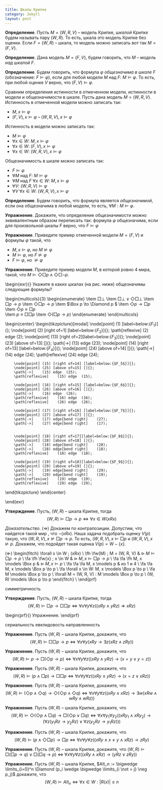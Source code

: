 ```yaml
---
title: Шкалы Крипке
category: Jekyll
layout: post
---
```


**Определение**. Пусть $M = (W, R, V)$ – модель Крипке, *шкалой Крипке* будем называть  пару $(W, R)$.
То есть, шкала это модель Крипке без оценки. Если $F = (W, R)$ – шкала, то модель можно записать вот так $M = (F, V)$.

**Определение**. Дана модель $M = (F, V)$, будем говорить, что $M$ – *модель над шкалой* $F$.

**Определение**. Будем говорить, что формула $\varphi$ *общезначима в шкале* $F$ (обозначение: $F \models \varphi$), если для любой модели $M$ над $F$: $M \models \varphi$. То есть, при любой оценке $V$ верно, что $(F, V) \models \varphi$.  

Сравним определения истинности в отмеченном модели, истинности в модели и общезначимости в шкале. Пусть дана модель $M = (W, R, V)$. Истинность в отмеченной модели можно записать так:  
- $M, x \models \varphi$
- $(F, V), x \models \varphi$
– $(W, R, V), x \models \varphi$
	
Истинность в модели можно записать так:
- $M \models \varphi$
- $\forall x \in W$: $M, x \models \varphi$
- $\forall x \in W$: $(F, V), x \models \varphi$
- $\forall x \in W$: $(W, R, V), x \models \varphi$

Общезначимость в шкале можно записать так:
- $F \models \varphi$
- $\forall M$ над $F$: $M \models \varphi$
- $\forall M$ над $F$ $\forall x \in W$: $M, x \models \varphi$
- $\forall V$: $(W, R, V) \models \varphi$
- $\forall V$ $\forall x \in W$: $(W, R, V), x \models \varphi$ 	

**Определение**. Будем говорить, что формула является *общезначимой*, если она общезначима в любой модели, то есть, $\forall M: M \models \varphi$. 

**Упражнение**. Докажите, что определение общезначимости можно эквивалентным образом переписать так: формула $\varphi$ общезначима, если для произвольной шкалы $F$ верно, что $F \models \varphi$ 	

**Упражнение**. Приведите пример отмеченной модели $M = (F, V)$ и формулы $\varphi$ такой, что
- $M, x \models \varphi$, но  $M \not \models \varphi$
- $M \models \varphi$, но $F \not \models \varphi$
- $F \models \varphi$, но $\not \models \varphi$


**Упражнение**. Приведите пример модели $M$, в которой ровно 4 мира, такой, что $M \models \Diamond \Box p \wedge  \Diamond \Box \neg p$.



\begin{exr}{} Укажите в каких шкалах (на рис. ниже) общезначимы следующие формулы?

\begin{multicols}{3}
\begin{enumerate}
\item $\Box \bot$
\item $\Box \bot \vee \Diamond \Box \bot$
\item $\Box p \to p$
\item $\Diamond \Box p \to p$
\item $\Box p \to \Diamond p $
\item $\Diamond p \to \Box p$
\item $\Diamond p \equiv \Box p$	
\item $p \equiv \Box \Box p$
\item $\Diamond (\Box p \to p)$
\end{enumerate}
\end{multicols}

\begin{center}
\begin{tikzpicture}[modal]
		\node[point] (1) [label=below:{$F_1$}]{};
		\node[point] (2) [right of=1] [label=below:{$F_2$}]{};
		\path[reflexive]   (2) edge (2);
		\node[point] (13) [right of=2][label=below:{$F_3$}]{};
		\node[point] (23) [above of=13] []{};
		\path[->]    (13) edge  (23);
		\node[point] (14) [right of=13] [label=below:{$F_4$}]{};
		\node[point] (24) [above of=14] []{};
		\path[->]    (14) edge  (24);
		\path[reflexive]   (24) edge (24);

		\node[point] (15) [right of=14] [label=below:{$F_5$}]{};
		\node[point] (25) [above of=15] []{};
		\path[->]    (15) edge  (25);
		\path[reflexive]    (15) edge  (15);

		\node[point] (16) [right of=15] [label=below:{$F_6$}]{};
		\node[point] (26) [above of=16] []{};
		\path[->]    (16) edge  (26);
		\path[reflexive]    (16) edge  (16);
		\path[reflexive]    (26) edge  (26);

		\node[point] (17) [right of=16] [label=below:{$F_7$}]{};
		\node[point] (27) [above of=17] []{};
		\path[->]    (17) edge[bend right]    (27);
		\path[->]    (27) edge[bend right]    (17);
	

		\node[point] (18) [right of=17][label=below:{$F_8$}]{};
		\node[point] (28) [above of=18] []{};
		\path[->]    (18) edge[bend right]    (28);
		\path[->]    (28) edge[bend right]    (18);
		\path[reflexive]    (18) edge  (18);

		\node[point] (19) [right of=18][label=below:{$F_9$}]{};
		\node[point] (29) [above of=19] []{};
		\path[->]    (19) edge[bend right]    (29);
		\path[->]    (29) edge[bend right]    (19);
		\path[reflexive]    (19) edge  (19);
		\path[reflexive]    (29) edge  (29);
\end{tikzpicture}
\end{center}

\end{exr}


**Утверждение**. Пусть, $(W,R)$ – шкала Крипке, тогда
$$(W,R) \models \Box p \to p \iff \forall x \in W (xRx)$$		

 *Доказательство*. ($\Rightarrow$) Докажем по контрапозиции. Допустим, что найдется такой мир , что $\neg (xRx)$. Наша задача подобрать оценку $V(p)$ такую, что   $(W,R,V), x \not \models \Box p \to p$. То есть, $(W,R,V), x  \models \Box p$  и $(W,R,V), x  \not \models  p$. Докажем, что подойдет такая оценка $V(p)= W - \{x\}$.

($\Leftarrow$) 
\begin{fitch}
\forall x \in W \; (xRx) \\
\fh \fw{M} \; M = (W, R, V) & $\rhd \; M \models \Box p \to p$ \\
\fa \fh \fw{x} \; x \in W & $\rhd \; M, x \models \Box p \to p$ \\
\fa \fa \fh M, x \models \Box p & $\rhd \; M, x \models p$ \\
\fa \fa \fa  M, x \models p & из 1 и 4 \\ 
\fa \fa M, x \models \Box p \to p \\
\fa \forall x \in W: M, x \models \Box p \to p \\
\fa M \models \Box p \to p \\
\forall M  = (W, R, V) : M \models \Box p \to p \\
(W, R) \models \Box p \to p
\end{fitch} \\
\end{prf}


симметричность

**Утверждение**. Пусть, $(W,R)$ – шкала Крипке, тогда
$$(W,R) \models \Box p \to \Box \Box p \iff \forall x \forall y \forall z ((xRy \wedge yRz) \Rightarrow xRz)$$		

\begin{prf}{} Упражнение. 
\end{prf}

сериальность
евклидовость
направленность

**Упражнение**.  Пусть $(W,R)$ – шкала Крипке, докажите, что 
$$(W, R) \models \Box \Box p \to p \Leftrightarrow \forall x \forall y ( xRy \to \exists z (xRz  \wedge zRy))$$

**Упражнение**. Пусть $(W,R)$ – шкала Крипке, докажите, что 
$$(W, R) \models p \to \Box(\Diamond p \to p) \Leftrightarrow \forall x \forall y \forall z ((xRy \wedge yRz) \to (x=y \vee y=z))$$

**Упражнение**. Пусть $(W,R)$ – шкала Крипке, докажите, что 
$$(W, R) \models (p \wedge \Box p) \to \Box \Box p \Leftrightarrow \forall x \forall y \forall z ((xRy \wedge yRz) \to (x=z \vee xRz))$$

**Упражнение**. Пусть $(W,R)$ – шкала Крипке, докажите, что 
$$(W, R) \models (\Diamond p \wedge \Diamond q) \to \Diamond (\Diamond p \wedge \Diamond q) \Leftrightarrow \forall x \forall y \forall z( (xRy \wedge xRz) \to \exists w (xRw \wedge wRy \wedge wRz))$$

**Упражнение**. Пусть $(W,R)$ – шкала Крипке, докажите, что 
$$(W, R) \models \Diamond (\Diamond p \wedge \Box q) \to \Box (\Diamond p \vee \Box q) \Leftrightarrow \forall x \forall y_1 \forall y_2 ( (xRy_1 \wedge xRy_2) \to ( \forall z( y_1Rz \to y_2Rz) \vee \forall z( y_2Rz \to y_1Rz) ))$$

**Упражнение**. Пусть $(W,R)$ – шкала Крипке, докажите, что 
$$(W, R) \models (p \wedge \Diamond \Box p) \to \Box p \Leftrightarrow  \forall x \forall y \forall z( (xRy \wedge x \not =y \wedge xRz) \to zRy)$$

**Упражнение**. Пусть $(W,R)$ – шкала Крипке, докажите, что 
$(W, R) \models \Box (\Box p \to q) \vee \Box  (\Box q \to p)$ ⇔ $\forall x \forall y \forall z ( (xRy \wedge xRz) \to (yRz \vee zRy))$

**Упражнение**. Пусть $(W,R)$ – шкала Крипке, $Alt_n := \bigwedge \limits_{i=0}^n  \Diamond (p_i \wedge \bigwedge \limits_{i \not = j} \neg p_j)$ докажите, что $$(W, R) \models Alt_n \Leftrightarrow  \forall x \in W: |R(x)| \leq n$$ 
